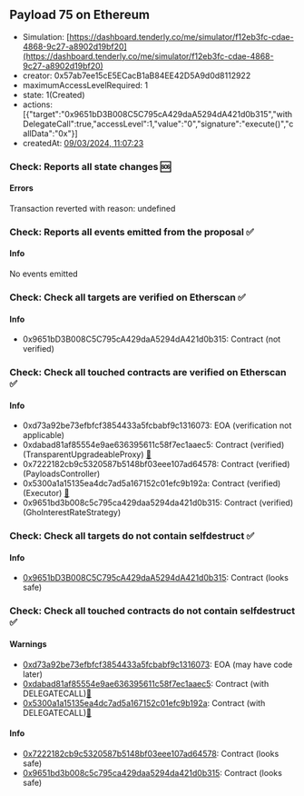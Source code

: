 ## Payload 75 on Ethereum

- Simulation: [https://dashboard.tenderly.co/me/simulator/f12eb3fc-cdae-4868-9c27-a8902d19bf20](https://dashboard.tenderly.co/me/simulator/f12eb3fc-cdae-4868-9c27-a8902d19bf20)
- creator: 0x57ab7ee15cE5ECacB1aB84EE42D5A9d0d8112922
- maximumAccessLevelRequired: 1
- state: 1(Created)
- actions: [{"target":"0x9651bD3B008C5C795cA429daA5294dA421d0b315","withDelegateCall":true,"accessLevel":1,"value":"0","signature":"execute()","callData":"0x"}]
- createdAt: [09/03/2024, 11:07:23](https://etherscan.io/tx/0x69fd37739b97f0ecbd70afebb58ab9ae269422835bc2d2b9bb3195ca4bbdeacb)

### Check: Reports all state changes :sos:

#### Errors

Transaction reverted with reason: undefined

### Check: Reports all events emitted from the proposal :white_check_mark:

#### Info

No events emitted

### Check: Check all targets are verified on Etherscan :white_check_mark:

#### Info

- 0x9651bD3B008C5C795cA429daA5294dA421d0b315: Contract (not verified) 

### Check: Check all touched contracts are verified on Etherscan :white_check_mark:

#### Info

- 0xd73a92be73efbfcf3854433a5fcbabf9c1316073: EOA (verification not applicable)
- 0xdabad81af85554e9ae636395611c58f7ec1aaec5: Contract (verified) (TransparentUpgradeableProxy) [:ghost:](https://github.com/bgd-labs/aave-address-book "GovernanceV3Ethereum.PAYLOADS_CONTROLLER")
- 0x7222182cb9c5320587b5148bf03eee107ad64578: Contract (verified) (PayloadsController) 
- 0x5300a1a15135ea4dc7ad5a167152c01efc9b192a: Contract (verified) (Executor) [:ghost:](https://github.com/bgd-labs/aave-address-book "AaveV2Ethereum.POOL_ADMIN, AaveV2EthereumAMM.POOL_ADMIN, AaveV3Ethereum.ACL_ADMIN, GovernanceV3Ethereum.EXECUTOR_LVL_1")
- 0x9651bd3b008c5c795ca429daa5294da421d0b315: Contract (verified) (GhoInterestRateStrategy) 

### Check: Check all targets do not contain selfdestruct :white_check_mark:

#### Info

- [0x9651bD3B008C5C795cA429daA5294dA421d0b315](https://etherscan.io/address/0x9651bD3B008C5C795cA429daA5294dA421d0b315): Contract (looks safe)

### Check: Check all touched contracts do not contain selfdestruct :white_check_mark:

#### Warnings

- [0xd73a92be73efbfcf3854433a5fcbabf9c1316073](https://etherscan.io/address/0xd73a92be73efbfcf3854433a5fcbabf9c1316073): EOA (may have code later)
- [0xdabad81af85554e9ae636395611c58f7ec1aaec5](https://etherscan.io/address/0xdabad81af85554e9ae636395611c58f7ec1aaec5): Contract (with DELEGATECALL)[:ghost:](https://github.com/bgd-labs/aave-address-book "GovernanceV3Ethereum.PAYLOADS_CONTROLLER")
- [0x5300a1a15135ea4dc7ad5a167152c01efc9b192a](https://etherscan.io/address/0x5300a1a15135ea4dc7ad5a167152c01efc9b192a): Contract (with DELEGATECALL)[:ghost:](https://github.com/bgd-labs/aave-address-book "AaveV2Ethereum.POOL_ADMIN, AaveV2EthereumAMM.POOL_ADMIN, AaveV3Ethereum.ACL_ADMIN, GovernanceV3Ethereum.EXECUTOR_LVL_1")

#### Info

- [0x7222182cb9c5320587b5148bf03eee107ad64578](https://etherscan.io/address/0x7222182cb9c5320587b5148bf03eee107ad64578): Contract (looks safe)
- [0x9651bd3b008c5c795ca429daa5294da421d0b315](https://etherscan.io/address/0x9651bd3b008c5c795ca429daa5294da421d0b315): Contract (looks safe)

